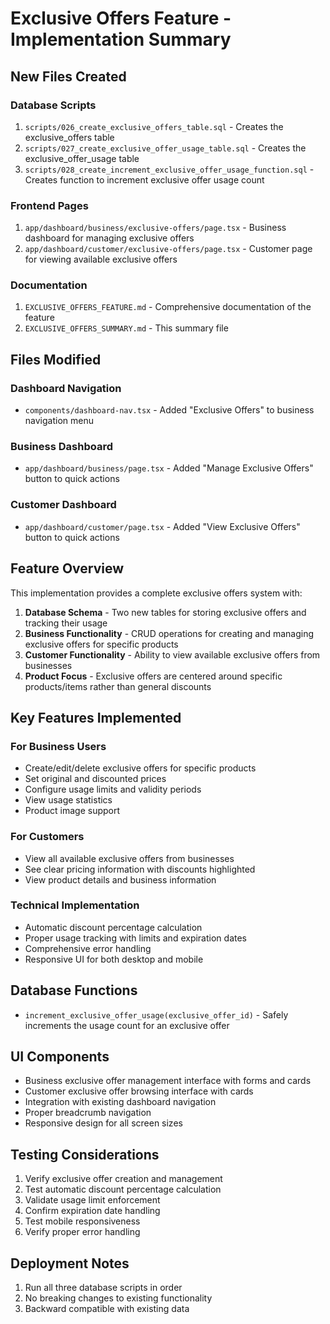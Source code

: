 # Exclusive Offers Feature - Implementation Summary

## New Files Created

### Database Scripts
1. `scripts/026_create_exclusive_offers_table.sql` - Creates the exclusive_offers table
2. `scripts/027_create_exclusive_offer_usage_table.sql` - Creates the exclusive_offer_usage table
3. `scripts/028_create_increment_exclusive_offer_usage_function.sql` - Creates function to increment exclusive offer usage count

### Frontend Pages
1. `app/dashboard/business/exclusive-offers/page.tsx` - Business dashboard for managing exclusive offers
2. `app/dashboard/customer/exclusive-offers/page.tsx` - Customer page for viewing available exclusive offers

### Documentation
1. `EXCLUSIVE_OFFERS_FEATURE.md` - Comprehensive documentation of the feature
2. `EXCLUSIVE_OFFERS_SUMMARY.md` - This summary file

## Files Modified

### Dashboard Navigation
- `components/dashboard-nav.tsx` - Added "Exclusive Offers" to business navigation menu

### Business Dashboard
- `app/dashboard/business/page.tsx` - Added "Manage Exclusive Offers" button to quick actions

### Customer Dashboard
- `app/dashboard/customer/page.tsx` - Added "View Exclusive Offers" button to quick actions

## Feature Overview

This implementation provides a complete exclusive offers system with:

1. **Database Schema** - Two new tables for storing exclusive offers and tracking their usage
2. **Business Functionality** - CRUD operations for creating and managing exclusive offers for specific products
3. **Customer Functionality** - Ability to view available exclusive offers from businesses
4. **Product Focus** - Exclusive offers are centered around specific products/items rather than general discounts

## Key Features Implemented

### For Business Users
- Create/edit/delete exclusive offers for specific products
- Set original and discounted prices
- Configure usage limits and validity periods
- View usage statistics
- Product image support

### For Customers
- View all available exclusive offers from businesses
- See clear pricing information with discounts highlighted
- View product details and business information

### Technical Implementation
- Automatic discount percentage calculation
- Proper usage tracking with limits and expiration dates
- Comprehensive error handling
- Responsive UI for both desktop and mobile

## Database Functions
- `increment_exclusive_offer_usage(exclusive_offer_id)` - Safely increments the usage count for an exclusive offer

## UI Components
- Business exclusive offer management interface with forms and cards
- Customer exclusive offer browsing interface with cards
- Integration with existing dashboard navigation
- Proper breadcrumb navigation
- Responsive design for all screen sizes

## Testing Considerations
1. Verify exclusive offer creation and management
2. Test automatic discount percentage calculation
3. Validate usage limit enforcement
4. Confirm expiration date handling
5. Test mobile responsiveness
6. Verify proper error handling

## Deployment Notes
1. Run all three database scripts in order
2. No breaking changes to existing functionality
3. Backward compatible with existing data